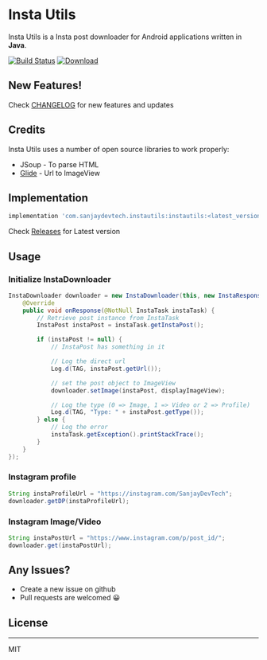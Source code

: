 # Insta Utils

Insta Utils is a Insta post downloader for Android applications written in **Java**.

[![Build Status](https://travis-ci.com/SanjayDevTech/instautils.svg?branch=master)](https://travis-ci.com/SanjayDevTech/instautils)
[![Download](https://api.bintray.com/packages/sanjaydevtech/instautils/com.sanjaydevtech.instautils/images/download.svg) ](https://bintray.com/sanjaydevtech/instautils/com.sanjaydevtech.instautils/_latestVersion)

## New Features!
Check [CHANGELOG](https://github.com/SanjayDevTech/instautils/blob/master/CHANGELOG.md) for new features and updates


## Credits

Insta Utils uses a number of open source libraries to work properly:

- JSoup - To parse HTML
- [Glide](https://github.com/bumptech/glide) - Url to ImageView

## Implementation
```gradle
implementation 'com.sanjaydevtech.instautils:instautils:<latest_version>'
```
Check [Releases](https://github.com/SanjayDevTech/instautils/releases) for Latest version


## Usage

### Initialize InstaDownloader
```java
InstaDownloader downloader = new InstaDownloader(this, new InstaResponse() {
    @Override
    public void onResponse(@NotNull InstaTask instaTask) {
        // Retrieve post instance from InstaTask
        InstaPost instaPost = instaTask.getInstaPost();

        if (instaPost != null) {
            // InstaPost has something in it

            // Log the direct url
            Log.d(TAG, instaPost.getUrl());

            // set the post object to ImageView
            downloader.setImage(instaPost, displayImageView);

            // Log the type (0 => Image, 1 => Video or 2 => Profile)
            Log.d(TAG, "Type: " + instaPost.getType());
        } else {
            // Log the error
            instaTask.getException().printStackTrace();
        }
    }
});
```


### Instagram profile
```java
String instaProfileUrl = "https://instagram.com/SanjayDevTech";
downloader.getDP(instaProfileUrl);
```

### Instagram Image/Video
```java
String instaPostUrl = "https://www.instagram.com/p/post_id/";
downloader.get(instaPostUrl);
```


## Any Issues?
* Create a new issue on github
* Pull requests are welcomed 😀


## License
----
MIT
